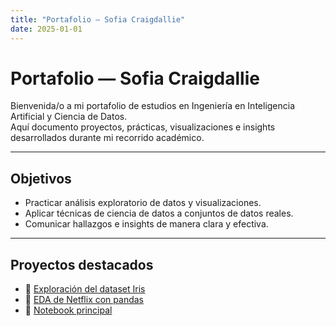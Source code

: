```yaml
---
title: "Portafolio — Sofia Craigdallie"
date: 2025-01-01
---
```


# Portafolio — Sofia Craigdallie  

Bienvenida/o a mi portafolio de estudios en Ingeniería en Inteligencia Artificial y Ciencia de Datos.  
Aquí documento proyectos, prácticas, visualizaciones e insights desarrollados durante mi recorrido académico.  

---

## Objetivos
- Practicar análisis exploratorio de datos y visualizaciones.  
- Aplicar técnicas de ciencia de datos a conjuntos de datos reales.  
- Comunicar hallazgos e insights de manera clara y efectiva.  

---

## Proyectos destacados
- 🌸 [Exploración del dataset Iris](01-exploracion-iris.md)  
- 🚢 [EDA de Netflix con pandas](03-eda-netflix.md)  
- 📓 [Notebook principal](analysis.ipynb)  
